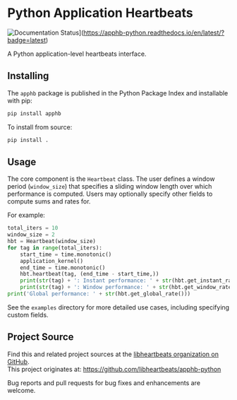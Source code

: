 # Python Application Heartbeats

![Documentation Status](https://readthedocs.org/projects/apphb-python/badge/?version=latest)](https://apphb-python.readthedocs.io/en/latest/?badge=latest)

A Python application-level heartbeats interface.


## Installing

The `apphb` package is published in the Python Package Index and installable with pip:

```sh
pip install apphb
```

To install from source:

```sh
pip install .
```


## Usage

The core component is the `Heartbeat` class.
The user defines a window period (`window_size`) that specifies a sliding window length over which performance is computed.
Users may optionally specify other fields to compute sums and rates for.

For example:

```Python
total_iters = 10
window_size = 2
hbt = Heartbeat(window_size)
for tag in range(total_iters):
    start_time = time.monotonic()
    application_kernel()
    end_time = time.monotonic()
    hbt.heartbeat(tag, (end_time - start_time,))
    print(str(tag) + ': Instant performance: ' + str(hbt.get_instant_rate()))
    print(str(tag) + ': Window performance: ' + str(hbt.get_window_rate()))
print('Global performance: ' + str(hbt.get_global_rate()))
```

See the `examples` directory for more detailed use cases, including specifying custom fields.


## Project Source

Find this and related project sources at the [libheartbeats organization on GitHub](https://github.com/libheartbeats).  
This project originates at: https://github.com/libheartbeats/apphb-python

Bug reports and pull requests for bug fixes and enhancements are welcome.
